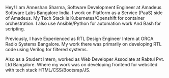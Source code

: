 Hey! I am Anneshan Sharma, Software Development Engineer at Amadeus Software Labs Bangalore India. 
I work on Platform as a Service (PaaS) side of Amadeus. 
My Tech Stack is Kubernetes/Openshift for container orchestration. I also use Ansible/Python for automation work And Bash for scripting. 

Previously, I have Experienced as RTL Design Engineer Intern at ORCA Radio Systems Bangalore.
My work there was primarily on developing RTL code using Verilog for filtered systems. 

Also as a Student Intern, worked as Web Developer Associate at Rabtul Pvt. Ltd Bangalore.
Where my work was on developing frontend for websited with tech stack HTML/CSS/Bootsrap/JS. 


